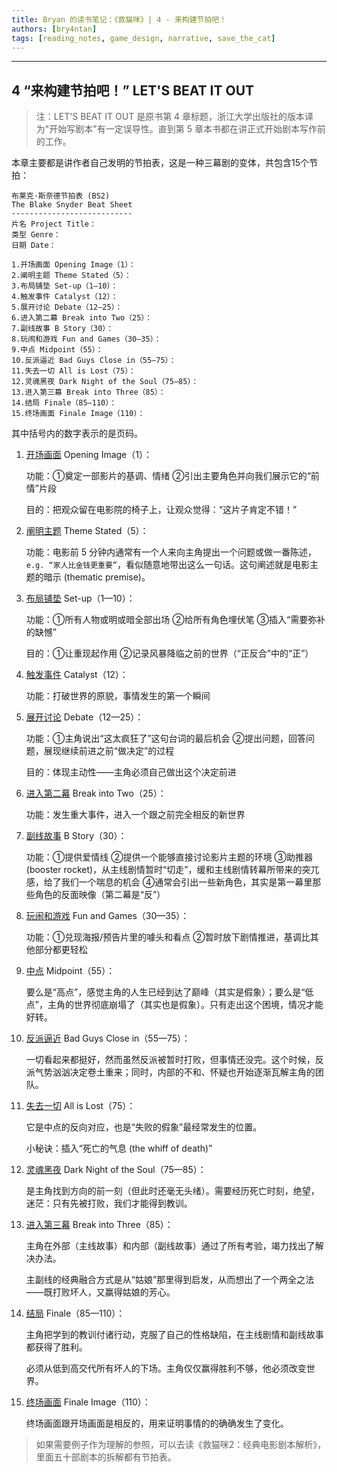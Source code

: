 ```yaml
---
title: Bryan 的读书笔记：《救猫咪》| 4 - 来构建节拍吧！
authors: [bry4ntan]
tags: [reading_notes, game_design, narrative, save_the_cat]
---
```

   
---

## 4 “来构建节拍吧！” LET'S BEAT IT OUT

> 注：LET'S BEAT IT OUT 是原书第 4 章标题，浙江大学出版社的版本译为"开始写剧本"有一定误导性。直到第 5 章本书都在讲正式开始剧本写作前的工作。

本章主要都是讲作者自己发明的节拍表，这是一种三幕剧的变体，共包含15个节拍：

<!-- truncate -->

```
布莱克·斯奈德节拍表 (BS2)
The Blake Snyder Beat Sheet
---------------------------
片名 Project Title：
类型 Genre：
日期 Date：

1.开场画面 Opening Image（1）：
2.阐明主题 Theme Stated（5）：
3.布局铺垫 Set-up（1—10）：
4.触发事件 Catalyst（12）：
5.展开讨论 Debate（12—25）：
6.进入第二幕 Break into Two（25）：
7.副线故事 B Story（30）：
8.玩闹和游戏 Fun and Games（30—35）：
9.中点 Midpoint（55）：
10.反派逼近 Bad Guys Close in（55—75）：
11.失去一切 All is Lost（75）：
12.灵魂黑夜 Dark Night of the Soul（75—85）：
13.进入第三幕 Break into Three（85）：
14.结局 Finale（85—110）：
15.终场画面 Finale Image（110）：
```
其中括号内的数字表示的是页码。

1. <u>开场画面</u> Opening Image（1）：

    功能：①奠定一部影片的基调、情绪 ②引出主要角色并向我们展示它的“前情”片段

    目的：把观众留在电影院的椅子上，让观众觉得：“这片子肯定不错！”

2. <u>阐明主题</u> Theme Stated（5）：

    功能：电影前 5 分钟内通常有一个人来向主角提出一个问题或做一番陈述，`e.g. “家人比金钱更重要”`，看似随意地带出这么一句话。这句阐述就是电影主题的暗示 (thematic premise)。

3. <u>布局铺垫</u> Set-up（1—10）：

    功能：①所有人物或明或暗全部出场 ②给所有角色埋伏笔 ③插入“需要弥补的缺憾”

    目的：①让重现起作用 ②记录风暴降临之前的世界（“正反合”中的“正”）
    
4. <u>触发事件</u> Catalyst（12）：

    功能：打破世界的原貌，事情发生的第一个瞬间
    
5. <u>展开讨论</u> Debate（12—25）：

    功能：①主角说出“这太疯狂了”这句台词的最后机会 ②提出问题，回答问题，展现继续前进之前“做决定”的过程

    目的：体现主动性——主角必须自己做出这个决定前进
    
6. <u>进入第二幕</u> Break into Two（25）：

    功能：发生重大事件，进入一个跟之前完全相反的新世界
    
7. <u>副线故事</u> B Story（30）：

    功能：①提供爱情线 ②提供一个能够直接讨论影片主题的环境 ③助推器 (booster rocket)，从主线剧情暂时“切走”，缓和主线剧情转幕所带来的突兀感，给了我们一个喘息的机会 ④通常会引出一些新角色，其实是第一幕里那些角色的反面映像（第二幕是“反”）
    
8. <u>玩闹和游戏</u> Fun and Games（30—35）：

    功能：①兑现海报/预告片里的噱头和看点 ②暂时放下剧情推进，基调比其他部分都更轻松
    
9. <u>中点</u> Midpoint（55）：

    要么是“高点”，感觉主角的人生已经到达了巅峰（其实是假象）；要么是“低点”，主角的世界彻底崩塌了（其实也是假象）。只有走出这个困境，情况才能好转。
    
10. <u>反派逼近</u> Bad Guys Close in（55—75）：

    一切看起来都挺好，然而虽然反派被暂时打败，但事情还没完。这个时候，反派气势汹汹决定卷土重来；同时，内部的不和、怀疑也开始逐渐瓦解主角的团队。
    
11. <u>失去一切</u> All is Lost（75）：

    它是中点的反向对应，也是“失败的假象”最经常发生的位置。

    小秘诀：插入“死亡的气息 (the whiff of death)”
    
12. <u>灵魂黑夜</u> Dark Night of the Soul（75—85）：

    是主角找到方向的前一刻（但此时还毫无头绪）。需要经历死亡时刻，绝望，迷茫：只有先被打败，我们才能得到教训。
    
13. <u>进入第三幕</u> Break into Three（85）：

    主角在外部（主线故事）和内部（副线故事）通过了所有考验，竭力找出了解决办法。
    
    主副线的经典融合方式是从“姑娘”那里得到启发，从而想出了一个两全之法——既打败坏人，又赢得姑娘的芳心。
    
14. <u>结局</u> Finale（85—110）：

    主角把学到的教训付诸行动，克服了自己的性格缺陷，在主线剧情和副线故事都获得了胜利。

    必须从低到高交代所有坏人的下场。主角仅仅赢得胜利不够，他必须改变世界。
    
15. <u>终场画面</u> Finale Image（110）：

    终场画面跟开场画面是相反的，用来证明事情的的确确发生了变化。
    
> 如果需要例子作为理解的参照，可以去读《救猫咪2：经典电影剧本解析》，里面五十部剧本的拆解都有节拍表。







